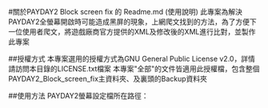 #關於PAYDAY2 Block screen fix 的  Readme.md (使用說明)
此專案為解決PAYDAY2全螢幕開啟時可能造成黑屏的現象，上網爬文找到的方法，為了方便下一位使用者爬文，將遊戲廠商官方提供的XML及修改後的XML進行比對，並製作此專案

##授權方式
本專案選用的授權方式為GNU General Public License v2.0，詳情請訪問本目錄的LICENSE.txt檔案
本專案"全部"的文件皆適用此授權檔，包含整個PAYDAY2_Block_screen_fix主資料夾、及裏頭的Backup資料夾

##使用方法
PAYDAY2螢幕設定檔所在路徑：
